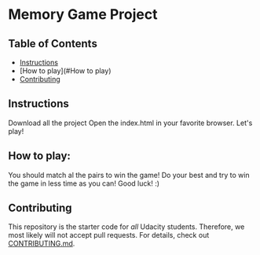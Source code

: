 # Memory Game Project

## Table of Contents

* [Instructions](#instructions)
* [How to play](#How to play)
* [Contributing](#contributing)

## Instructions

Download all the project
Open the index.html in your favorite browser.
Let's play!

## How to play:
You should match al the pairs to win the game! Do your best and try to win the game in less time as you can!
Good luck! :)

## Contributing

This repository is the starter code for _all_ Udacity students. Therefore, we most likely will not accept pull requests.
For details, check out [CONTRIBUTING.md](CONTRIBUTING.md).

